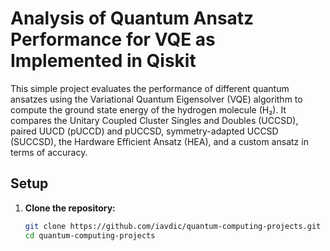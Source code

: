 # Analysis of Quantum Ansatz Performance for VQE as Implemented in Qiskit

This simple project evaluates the performance of different quantum ansatzes using the Variational Quantum Eigensolver (VQE) algorithm to compute the ground state energy of the hydrogen molecule (H₂). It compares the Unitary Coupled Cluster Singles and Doubles (UCCSD), paired UUCD (pUCCD) and pUCCSD, symmetry-adapted UCCSD (SUCCSD), the Hardware Efficient Ansatz (HEA), and a custom ansatz in terms of accuracy.

## **Setup**

1. **Clone the repository:**
   ```bash
   git clone https://github.com/iavdic/quantum-computing-projects.git
   cd quantum-computing-projects
